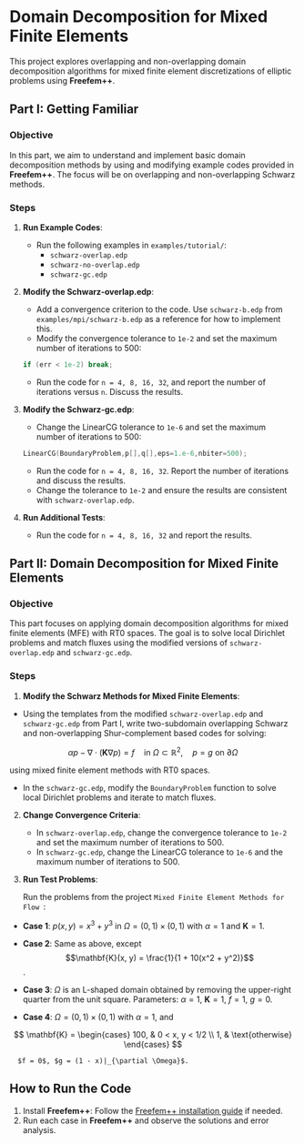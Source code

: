 # Domain Decomposition for Mixed Finite Elements

This project explores overlapping and non-overlapping domain decomposition algorithms for mixed finite element discretizations of elliptic problems using **Freefem++**.

## Part I: Getting Familiar

### Objective
In this part, we aim to understand and implement basic domain decomposition methods by using and modifying example codes provided in **Freefem++**. The focus will be on overlapping and non-overlapping Schwarz methods.

### Steps

1. **Run Example Codes**:
   - Run the following examples in `examples/tutorial/`:
     - `schwarz-overlap.edp`
     - `schwarz-no-overlap.edp`
     - `schwarz-gc.edp`

2. **Modify the Schwarz-overlap.edp**:
   - Add a convergence criterion to the code. Use `schwarz-b.edp` from `examples/mpi/schwarz-b.edp` as a reference for how to implement this.
   - Modify the convergence tolerance to `1e-2` and set the maximum number of iterations to 500:

   ```cpp
   if (err < 1e-2) break;
   ```

   - Run the code for `n = 4, 8, 16, 32`, and report the number of iterations versus `n`. Discuss the results.

3. **Modify the Schwarz-gc.edp**:
   - Change the LinearCG tolerance to `1e-6` and set the maximum number of iterations to 500:

   ```cpp
   LinearCG(BoundaryProblem,p[],q[],eps=1.e-6,nbiter=500);
   ```

   - Run the code for `n = 4, 8, 16, 32`. Report the number of iterations and discuss the results.
   - Change the tolerance to `1e-2` and ensure the results are consistent with `schwarz-overlap.edp`.

4. **Run Additional Tests**:
   - Run the code for `n = 4, 8, 16, 32` and report the results.

## Part II: Domain Decomposition for Mixed Finite Elements

### Objective
This part focuses on applying domain decomposition algorithms for mixed finite elements (MFE) with RT0 spaces. The goal is to solve local Dirichlet problems and match fluxes using the modified versions of `schwarz-overlap.edp` and `schwarz-gc.edp`.

### Steps

 1. **Modify the Schwarz Methods for Mixed Finite Elements**:

- Using the templates from the modified `schwarz-overlap.edp` and `schwarz-gc.edp` from Part I, write two-subdomain overlapping Schwarz and non-overlapping Shur-complement based codes for solving:

$$
\alpha p - \nabla \cdot (\mathbf{K} \nabla p) = f \quad \text{in} \ \Omega \subset \mathbb{R}^2, \quad p = g \ \text{on} \ \partial \Omega
$$

using mixed finite element methods with RT0 spaces.

- In the `schwarz-gc.edp`, modify the `BoundaryProblem` function to solve local Dirichlet problems and iterate to match fluxes.

2. **Change Convergence Criteria**:
   - In `schwarz-overlap.edp`, change the convergence tolerance to `1e-2` and set the maximum number of iterations to 500.
   - In `schwarz-gc.edp`, change the LinearCG tolerance to `1e-6` and the maximum number of iterations to 500.

3.  **Run Test Problems**:

    Run the problems from the project `Mixed Finite Element Methods for Flow `:

- **Case 1**: $p(x, y) = x^3 + y^3$ in $\Omega = (0, 1) \times (0, 1)$ with $\alpha = 1$ and $\mathbf{K} = 1$.

- **Case 2**: Same as above, except
  $$\mathbf{K}(x, y) = \frac{1}{1 + 10(x^2 + y^2)}$$.

- **Case 3**: $\Omega$ is an L-shaped domain obtained by removing the upper-right quarter from the unit square. Parameters: $\alpha = 1$, $\mathbf{K} = 1$, $f = 1$, $g = 0$.

- **Case 4**: $\Omega = (0, 1) \times (0, 1)$ with $\alpha = 1$, and

$$
\mathbf{K} = 
\begin{cases} 
100, & 0 < x, y < 1/2 \\
1, & \text{otherwise}
\end{cases}
$$

      $f = 0$, $g = (1 - x)|_{\partial \Omega}$.



## How to Run the Code

1. Install **Freefem++**: Follow the [Freefem++ installation guide](https://freefem.org/) if needed.
2. Run each case in **Freefem++** and observe the solutions and error analysis.
